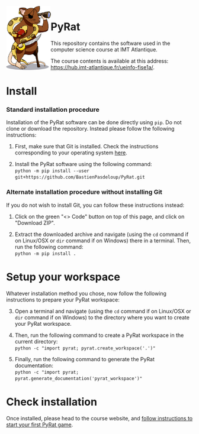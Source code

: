 <!-- ##################################################################################################################################################### -->
<!-- ######################################################################## INFO ####################################################################### -->
<!-- ##################################################################################################################################################### -->

<!--
    This file contains the public text that appears on the PyRat GitHub repository.
    It contains a short description and installation details.
-->

<!-- ##################################################################################################################################################### -->
<!-- ###################################################################### CONTENTS ##################################################################### -->
<!-- ##################################################################################################################################################### -->

<img align="left" width="120px" src="pyrat/gui/drawings/pyrat.png" />

# PyRat

This repository contains the software used in the computer science course at IMT Atlantique.

The course contents is available at this address:<br />https://hub.imt-atlantique.fr/ueinfo-fise1a/.

# Install

### Standard installation procedure

Installation of the PyRat software can be done directly using `pip`.
Do not clone or download the repository.
Instead please follow the following instructions:

1) First, make sure that Git is installed.
    Check the instructions corresponding to your operating system [here](https://git-scm.com/book/en/v2/Getting-Started-Installing-Git).

2) Install the PyRat software using the following command:<br />`python -m pip install --user git+https://github.com/BastienPasdeloup/PyRat.git`

### Alternate installation procedure without installing Git

If you do not wish to install Git, you can follow these instructions instead:

1) Click on the green "<> Code" button on top of this page, and click on "Download ZIP".

2) Extract the downloaded archive and navigate (using the `cd` command if on Linux/OSX or `dir` command if on Windows) there in a terminal.
    Then, run the following command:<br />`python -m pip install .`

# Setup your workspace

Whatever installation method you chose, now follow the following instructions to prepare your PyRat workspace:

3) Open a terminal and navigate (using the `cd` command if on Linux/OSX or `dir` command if on Windows) to the directory where you want to create your PyRat workspace.

4) Then, run the following command to create a PyRat workspace in the current directory:<br />`python -c "import pyrat; pyrat.create_workspace('.')"`

5) Finally, run the following command to generate the PyRat documentation:<br />`python -c "import pyrat; pyrat.generate_documentation('pyrat_workspace')"`

# Check installation

Once installed, please head to the course website, and [follow instructions to start your first PyRat game](http://localhost:1313/ueinfo-fise1a/s5/project/session1/practical/#12-----the-pyrat-workspace).

<!-- ##################################################################################################################################################### -->
<!-- ##################################################################################################################################################### -->
